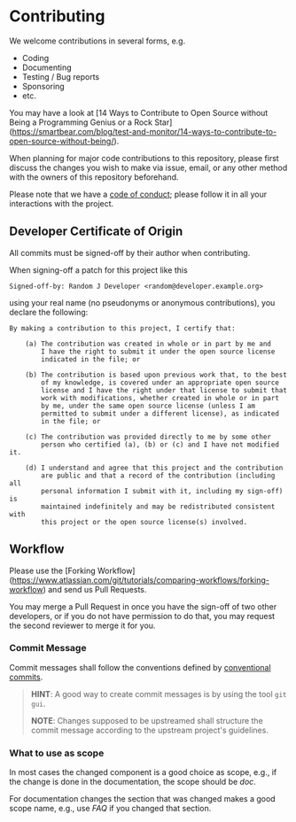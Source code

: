 # Contributing

We welcome contributions in several forms, e.g.

* Coding
* Documenting
* Testing / Bug reports
* Sponsoring
* etc.

You may have a look at [14 Ways to Contribute to Open Source without Being
a Programming Genius or a Rock Star]
(https://smartbear.com/blog/test-and-monitor/14-ways-to-contribute-to-open-source-without-being/).

When planning for major code contributions to this repository,
please first discuss the changes you wish to make via issue, email,
or any other method with the owners of this repository beforehand.

Please note that we have a [code of conduct](CODE_OF_CONDUCT.md);
please follow it in all your interactions with the project.

## Developer Certificate of Origin

All commits must be signed-off by their author when contributing.

When signing-off a patch for this project like this

    Signed-off-by: Random J Developer <random@developer.example.org>

using your real name (no pseudonyms or anonymous contributions),
you declare the following:

    By making a contribution to this project, I certify that:

        (a) The contribution was created in whole or in part by me and
            I have the right to submit it under the open source license
            indicated in the file; or

        (b) The contribution is based upon previous work that, to the best
            of my knowledge, is covered under an appropriate open source
            license and I have the right under that license to submit that
            work with modifications, whether created in whole or in part
            by me, under the same open source license (unless I am
            permitted to submit under a different license), as indicated
            in the file; or

        (c) The contribution was provided directly to me by some other
            person who certified (a), (b) or (c) and I have not modified it.

        (d) I understand and agree that this project and the contribution
            are public and that a record of the contribution (including all
            personal information I submit with it, including my sign-off) is
            maintained indefinitely and may be redistributed consistent with
            this project or the open source license(s) involved.

## Workflow

Please use the [Forking Workflow]
(https://www.atlassian.com/git/tutorials/comparing-workflows/forking-workflow)
and send us Pull Requests.

You may merge a Pull Request in
once you have the sign-off of two other developers,
or if you do not have permission to do that,
you may request the second reviewer to merge it for you.

### Commit Message

Commit messages shall follow the conventions defined by
[conventional commits](https://www.conventionalcommits.org/en/v1.0.0/).

> **HINT**: A good way to create commit messages is by using the tool `git gui`.
>
> **NOTE**: Changes supposed to be upstreamed shall structure the commit message
> according to the upstream project's guidelines.

### What to use as scope

In most cases the changed component is a good choice as scope,
e.g., if the change is done in the documentation, the scope should be *doc*.

For documentation changes the section that was changed makes a good scope name,
e.g., use *FAQ* if you changed that section.
